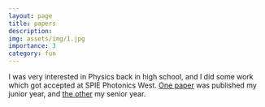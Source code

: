 ```yaml
---
layout: page
title: papers
description: 
img: assets/img/1.jpg
importance: 3
category: fun
---
```


I was very interested in Physics back in high school, and I did some work which got accepted at SPIE Photonics West. [One paper](https://doi.org/10.1117/12.2546519) was published my junior year, and [the other](https://doi.org/10.1117/12.2578643) my senior year.